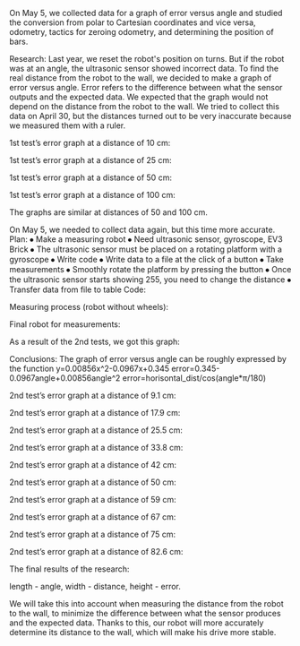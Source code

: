 On May 5, we collected data for a graph of error versus angle and studied the conversion from polar to Cartesian coordinates and vice versa, odometry, tactics for zeroing odometry, and determining the position of bars.

Research:
Last year, we reset the robot's position on turns. But if the robot was at an angle, the ultrasonic sensor showed incorrect data. To find the real distance from the robot to the wall, we decided to make a graph of error versus angle. Error refers to the difference between what the sensor outputs and the expected data. We expected that the graph would not depend on the distance from the robot to the wall. We tried to collect this data on April 30, but the distances turned out to be very inaccurate because we measured them with a ruler.

1st test’s error graph at a distance of 10 cm:

1st test’s error graph at a distance of 25 cm:

1st test’s error graph at a distance of 50 cm:

1st test’s error graph at a distance of 100 cm:

The graphs are similar at distances of 50 and 100 cm.

On May 5, we needed to collect data again, but this time more accurate. Plan:
⦁	Make a measuring robot
⦁	Need ultrasonic sensor, gyroscope, EV3 Brick
⦁	The ultrasonic sensor must be placed on a rotating platform with a gyroscope
⦁	Write code
⦁	Write data to a file at the click of a button
⦁	Take measurements
⦁	Smoothly rotate the platform by pressing the button
⦁	Once the ultrasonic sensor starts showing 255, you need to change the distance
⦁	Transfer data from file to table
Code:

Measuring process (robot without wheels):

Final robot for measurements:

As a result of the 2nd tests, we got this graph:

Conclusions:
The graph of error versus angle can be roughly expressed by the function 
y=0.00856x^2-0.0967x+0.345
error=0.345-0.0967angle+0.00856angle^2
error=horisontal_dist/cos(angle*π/180)

2nd test’s error graph at a distance of 9.1 cm:

2nd test’s error graph at a distance of 17.9 cm:

2nd test’s error graph at a distance of 25.5 cm:

2nd test’s error graph at a distance of 33.8 cm:

2nd test’s error graph at a distance of 42 cm:

2nd test’s error graph at a distance of 50 cm:

2nd test’s error graph at a distance of 59 cm:

2nd test’s error graph at a distance of 67 cm:

2nd test’s error graph at a distance of 75 cm:

2nd test’s error graph at a distance of 82.6 cm:

The final results of the research:

length - angle, width - distance, height - error.

We will take this into account when measuring the distance from the robot to the wall, to minimize the difference between what the sensor produces and the expected data. Thanks to this, our robot will more accurately determine its distance to the wall, which will make his drive more stable.
